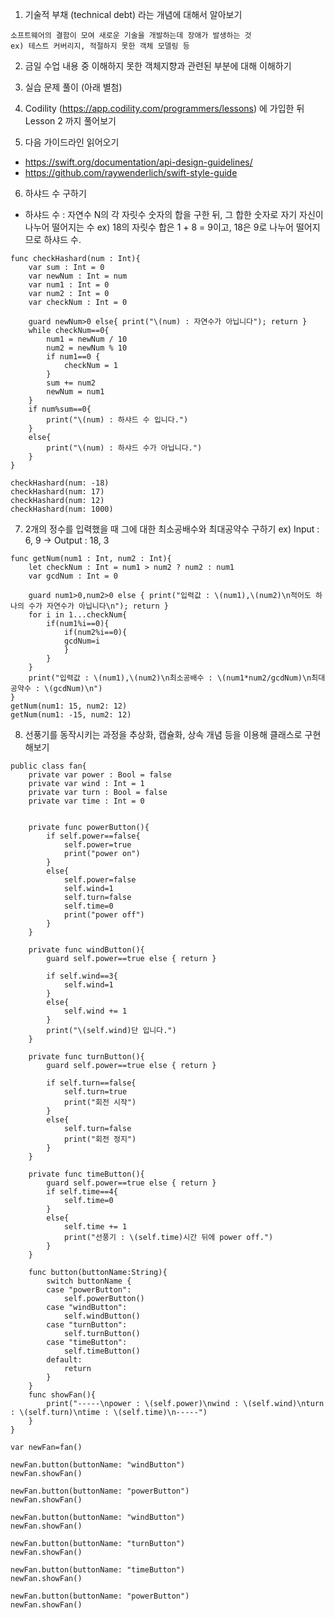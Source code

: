 1. 기술적 부채 (technical debt) 라는 개념에 대해서 알아보기
```
소프트웨어의 결함이 모여 새로운 기술을 개발하는데 장애가 발생하는 것
ex) 테스트 커버리지, 적절하지 못한 객체 모델링 등
```
2. 금일 수업 내용 중 이해하지 못한 객체지향과 관련된 부분에 대해 이해하기

3. 실습 문제 풀이 (아래 별첨)

4. Codility (https://app.codility.com/programmers/lessons) 에 가입한 뒤 Lesson 2 까지 풀어보기

5. 다음 가이드라인 읽어오기
- https://swift.org/documentation/api-design-guidelines/
- https://github.com/raywenderlich/swift-style-guide

6. 하샤드 수 구하기 
  - 하샤드 수 : 자연수 N의 각 자릿수 숫자의 합을 구한 뒤, 그 합한 숫자로 자기 자신이 나누어 떨어지는 수
  ex) 18의 자릿수 합은 1 + 8 = 9이고, 18은 9로 나누어 떨어지므로 하샤드 수.
```
func checkHashard(num : Int){
	var sum : Int = 0
	var newNum : Int = num
	var num1 : Int = 0
	var num2 : Int = 0
	var checkNum : Int = 0
	
	guard newNum>0 else{ print("\(num) : 자연수가 아닙니다"); return }
	while checkNum==0{
		num1 = newNum / 10
		num2 = newNum % 10
		if num1==0 {
			checkNum = 1
		}
		sum += num2
		newNum = num1
	}
	if num%sum==0{	
		print("\(num) : 하샤드 수 입니다.")
	}
	else{
		print("\(num) : 하샤드 수가 아닙니다.")
	}
}
  
checkHashard(num: -18)
checkHashard(num: 17)
checkHashard(num: 12)
checkHashard(num: 1000)
```

7. 2개의 정수를 입력했을 때 그에 대한 최소공배수와 최대공약수 구하기
  ex) Input : 6, 9   ->  Output : 18, 3
```
func getNum(num1 : Int, num2 : Int){
	let checkNum : Int = num1 > num2 ? num2 : num1
	var gcdNum : Int = 0

	guard num1>0,num2>0 else { print("입력값 : \(num1),\(num2)\n적어도 하나의 수가 자연수가 아닙니다\n"); return }
	for i in 1...checkNum{
		if(num1%i==0){
			if(num2%i==0){
			gcdNum=i
			}
		}
	}
	print("입력값 : \(num1),\(num2)\n최소공배수 : \(num1*num2/gcdNum)\n최대공약수 : \(gcdNum)\n")
}
getNum(num1: 15, num2: 12)
getNum(num1: -15, num2: 12)
```
8. 선풍기를 동작시키는 과정을 추상화, 캡슐화, 상속 개념 등을 이용해 클래스로 구현해보기
```
public class fan{
    private var power : Bool = false
    private var wind : Int = 1
    private var turn : Bool = false
    private var time : Int = 0


    private func powerButton(){
        if self.power==false{
            self.power=true
            print("power on")
        }
        else{
            self.power=false
            self.wind=1
            self.turn=false
            self.time=0
            print("power off")
        }
    }

    private func windButton(){
        guard self.power==true else { return }

        if self.wind==3{
            self.wind=1
        }
        else{
            self.wind += 1
        }
        print("\(self.wind)단 입니다.")
    }

    private func turnButton(){
        guard self.power==true else { return }

        if self.turn==false{
            self.turn=true
            print("회전 시작")
        }
        else{
            self.turn=false
            print("회전 정지")
        }
    }

    private func timeButton(){
        guard self.power==true else { return }
        if self.time==4{
            self.time=0
        }
        else{
            self.time += 1
            print("선풍기 : \(self.time)시간 뒤에 power off.")
        }
    }

    func button(buttonName:String){
        switch buttonName {
        case "powerButton":
            self.powerButton()
        case "windButton":
            self.windButton()
        case "turnButton":
            self.turnButton()
        case "timeButton":
            self.timeButton()
        default:
            return
        }
    }
    func showFan(){
        print("-----\npower : \(self.power)\nwind : \(self.wind)\nturn : \(self.turn)\ntime : \(self.time)\n-----")
    }
}

var newFan=fan()

newFan.button(buttonName: "windButton")
newFan.showFan()

newFan.button(buttonName: "powerButton")
newFan.showFan()

newFan.button(buttonName: "windButton")
newFan.showFan()

newFan.button(buttonName: "turnButton")
newFan.showFan()

newFan.button(buttonName: "timeButton")
newFan.showFan()

newFan.button(buttonName: "powerButton")
newFan.showFan()
```
